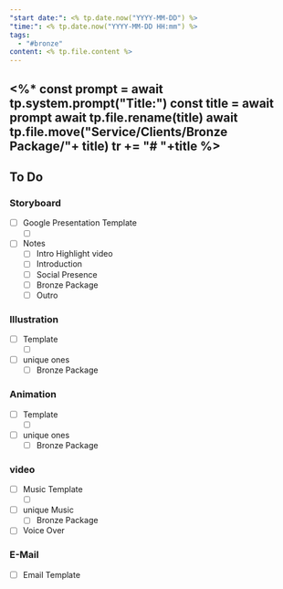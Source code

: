 ```yaml
---
"start date:": <% tp.date.now("YYYY-MM-DD") %>
"time:": <% tp.date.now("YYYY-MM-DD HH:mm") %>
tags:
  - "#bronze"
content: <% tp.file.content %>
---
```


<%*
const prompt = await tp.system.prompt("Title:")
const title = await prompt
await tp.file.rename(title)
await tp.file.move("Service/Clients/Bronze Package/"+ title)
tr += "# "+title
%>
- 
## To Do

### Storyboard

- [ ] Google Presentation Template
	- [ ] []()
- [ ] Notes
	- [ ] Intro Highlight video
	- [ ] Introduction
	- [ ] Social Presence
	- [ ] Bronze Package
	- [ ] Outro
### Illustration

- [ ] Template
	- [ ] []()
- [ ] unique ones
	- [ ] Bronze Package
### Animation

- [ ] Template
	- [ ] []()
- [ ] unique ones
	- [ ] Bronze Package
### video

- [ ] Music Template
	- [ ] []()
- [ ] unique Music
	- [ ] Bronze Package
- [ ] Voice Over
### E-Mail

- [ ] Email Template
